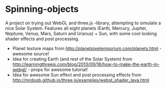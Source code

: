 Spinning-objects
================

A project on trying out WebGL and three.js -library, attempting to simulate a nice Solar System. Features all eight planets (Earth, Mercury, Jupiter, Neptune, Venus, Mars, Saturn and Uranus) + Sun, with some cool looking shader effects and post processing.

+ Planet texture maps from http://planetpixelemporium.com/planets.html - awesome source!
+ Idea for creating Earth (and rest of the Solar System) from http://learningthreejs.com/blog/2013/09/16/how-to-make-the-earth-in-webgl/ - props for awesome tutorial!
+ Idea for awesome Sun effect and post processing effects from http://mrdoob.github.io/three.js/examples/webgl_shader_lava.html
